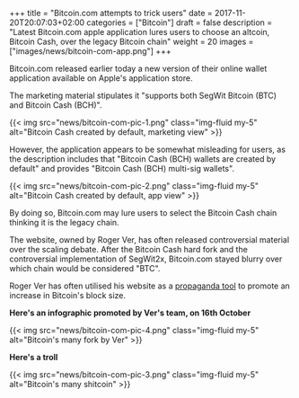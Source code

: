+++
title = "Bitcoin.com attempts to trick users"
date = 2017-11-20T20:07:03+02:00
categories = ["Bitcoin"]
draft = false
description = "Latest Bitcoin.com apple application lures users to choose an altcoin, Bitcoin Cash, over the legacy Bitcoin chain"
weight = 20
images = ["images/news/bitcoin-com-app.png"]
+++

Bitcoin.com released earlier today a new version of their online wallet application available on Apple's application store.

The marketing material stipulates it "supports both SegWit Bitcoin (BTC) and Bitcoin Cash (BCH)".

{{< img src="news/bitcoin-com-pic-1.png" class="img-fluid my-5" alt="Bitcoin Cash created by default, marketing view" >}}


However, the application appears to be somewhat misleading for users, as the description includes that "Bitcoin Cash (BCH) wallets are created by default" and provides "Bitcoin Cash (BCH) multi-sig wallets". 

{{< img src="news/bitcoin-com-pic-2.png" class="img-fluid my-5" alt="Bitcoin Cash created by default, app view" >}}

By doing so, Bitcoin.com may lure users to select the Bitcoin Cash chain thinking it is the legacy chain.

The website, owned by Roger Ver, has often released controversial material over the scaling debate.
After the Bitcoin Cash hard fork and the controversial implementation of  SegWit2x, Bitcoin.com stayed blurry over which chain would be considered "BTC". 

Roger Ver has often utilised his website as a [propaganda tool](https://www.bitcoin.com/info/bitcoin-cash-is-bitcoin) to promote an increase in Bitcoin's block size. 

**Here's an infographic promoted by Ver's team, on 16th October**

{{< img src="news/bitcoin-com-pic-4.png" class="img-fluid my-5" alt="Bitcoin's many fork by Ver" >}}

**Here's a troll**

{{< img src="news/bitcoin-com-pic-3.png" class="img-fluid my-5" alt="Bitcoin's many shitcoin" >}}

